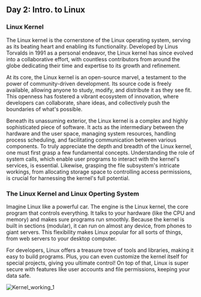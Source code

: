 ## Day 2: Intro. to Linux

### Linux Kernel

The Linux kernel is the cornerstone of the Linux operating system, serving as its beating heart and enabling its functionality. Developed by Linus Torvalds in 1991 as a personal endeavor, the Linux kernel has since evolved into a collaborative effort, with countless contributors from around the globe dedicating their time and expertise to its growth and refinement.

At its core, the Linux kernel is an open-source marvel, a testament to the power of community-driven development. Its source code is freely available, allowing anyone to study, modify, and distribute it as they see fit. This openness has fostered a vibrant ecosystem of innovation, where developers can collaborate, share ideas, and collectively push the boundaries of what's possible.

Beneath its unassuming exterior, the Linux kernel is a complex and highly sophisticated piece of software. It acts as the intermediary between the hardware and the user space, managing system resources, handling process scheduling, and facilitating communication between various components. To truly appreciate the depth and breadth of the Linux kernel, one must first grasp a few fundamental concepts. Understanding the role of system calls, which enable user programs to interact with the kernel's services, is essential. Likewise, grasping the file subsystem's intricate workings, from allocating storage space to controlling access permissions, is crucial for harnessing the kernel's full potential.

### The Linux Kernel and Linux Operting System

Imagine Linux like a powerful car. The engine is the Linux kernel, the core program that controls everything. It talks to your hardware (like the CPU and memory) and makes sure programs run smoothly. Because the kernel is built in sections (modular), it can run on almost any device, from phones to giant servers. 
This flexibility makes Linux popular for all sorts of things, from web servers to your desktop computer.

For developers, Linux offers a treasure trove of tools and libraries, making it easy to build programs. Plus, you can even customize the kernel itself for special projects, giving you ultimate control! 
On top of that, Linux is super secure with features like user accounts and file permissions, keeping your data safe.

![Kernel_working_1](https://github.com/FaakhirIqbal/linux-commands-shell-scripting/assets/12996201/6f4c30e5-2782-4786-b67b-a74bf9ae88cb)



